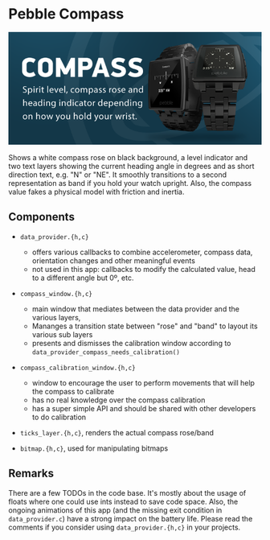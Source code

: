 # Pebble Compass

![Pebble appstore banner](media/compass.png)

Shows a white compass rose on black background, a level indicator and two text layers showing the current heading angle in degrees and as short direction text, e.g. "N" or "NE".
It smoothly transitions to a second representation as band if you hold your watch upright.
Also, the compass value fakes a physical model with friction and inertia.

## Components

- `data_provider.{h,c}`
	- offers various callbacks to combine accelerometer, compass data, orientation changes and other meaningful events
	- not used in this app: callbacks to modify the calculated value, head to a different angle but 0º, etc.

- `compass_window.{h,c}`
	- main window that mediates between the data provider and the various layers,
	- Mananges a transition state between "rose" and "band" to layout its various sub layers
	- presents and dismisses the calibration window according to `data_provider_compass_needs_calibration()`

- `compass_calibration_window.{h,c}`
	- window to encourage the user to perform movements that will help the compass to calibrate
	- has no real knowledge over the compass calibration
	- has a super simple API and should be shared with other developers to do calibration

- `ticks_layer.{h,c}`, renders the actual compass rose/band

- `bitmap.{h,c}`, used for manipulating bitmaps

## Remarks

There are a few TODOs in the code base. It's mostly about the usage of floats where one could use ints instead to save code space. Also, the ongoing animations of this app (and the missing exit condition in `data_provider.c`) have a strong impact on the battery life. Please read the comments if you consider using `data_provider.{h,c}` in your projects.
